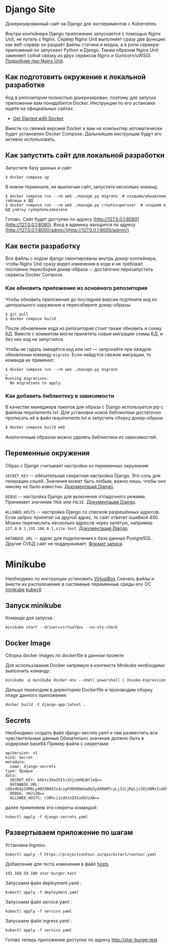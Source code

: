 # Django Site

Докеризированный сайт на Django для экспериментов с Kubernetes.

Внутри контейнера Django приложение запускается с помощью Nginx Unit, не путать с Nginx. Сервер Nginx Unit выполняет сразу две функции: как веб-сервер он раздаёт файлы статики и медиа, а в роли сервера-приложений он запускает Python и Django. Таким образом Nginx Unit заменяет собой связку из двух сервисов Nginx и Gunicorn/uWSGI. [Подробнее про Nginx Unit](https://unit.nginx.org/).

## Как подготовить окружение к локальной разработке

Код в репозитории полностью докеризирован, поэтому для запуска приложения вам понадобится Docker. Инструкции по его установке ищите на официальных сайтах:

- [Get Started with Docker](https://www.docker.com/get-started/)

Вместе со свежей версией Docker к вам на компьютер автоматически будет установлен Docker Compose. Дальнейшие инструкции будут его активно использовать.

## Как запустить сайт для локальной разработки

Запустите базу данных и сайт:

```shell
$ docker compose up
```

В новом терминале, не выключая сайт, запустите несколько команд:

```shell
$ docker compose run --rm web ./manage.py migrate  # создаём/обновляем таблицы в БД
$ docker compose run --rm web ./manage.py createsuperuser  # создаём в БД учётку суперпользователя
```

Готово. Сайт будет доступен по адресу [http://127.0.0.1:8080](http://127.0.0.1:8080). Вход в админку находится по адресу [http://127.0.0.1:8000/admin/](http://127.0.0.1:8000/admin/).

## Как вести разработку

Все файлы с кодом django смонтированы внутрь докер-контейнера, чтобы Nginx Unit сразу видел изменения в коде и не требовал постоянно пересборки докер-образа -- достаточно перезапустить сервисы Docker Compose.

### Как обновить приложение из основного репозитория

Чтобы обновить приложение до последней версии подтяните код из центрального окружения и пересоберите докер-образы:

``` shell
$ git pull
$ docker compose build
```

После обновлении кода из репозитория стоит также обновить и схему БД. Вместе с коммитом могли прилететь новые миграции схемы БД, и без них код не запустится.

Чтобы не гадать заведётся код или нет — запускайте при каждом обновлении команду `migrate`. Если найдутся свежие миграции, то команда их применит:

```shell
$ docker compose run --rm web ./manage.py migrate
…
Running migrations:
  No migrations to apply.
```

### Как добавить библиотеку в зависимости

В качестве менеджера пакетов для образа с Django используется pip с файлом requirements.txt. Для установки новой библиотеки достаточно прописать её в файл requirements.txt и запустить сборку докер-образа:

```sh
$ docker compose build web
```

Аналогичным образом можно удалять библиотеки из зависимостей.

<a name="env-variables"></a>
## Переменные окружения

Образ с Django считывает настройки из переменных окружения:

`SECRET_KEY` -- обязательная секретная настройка Django. Это соль для генерации хэшей. Значение может быть любым, важно лишь, чтобы оно никому не было известно. [Документация Django](https://docs.djangoproject.com/en/3.2/ref/settings/#secret-key).

`DEBUG` -- настройка Django для включения отладочного режима. Принимает значения `TRUE` или `FALSE`. [Документация Django](https://docs.djangoproject.com/en/3.2/ref/settings/#std:setting-DEBUG).

`ALLOWED_HOSTS` -- настройка Django со списком разрешённых адресов. Если запрос прилетит на другой адрес, то сайт ответит ошибкой 400. Можно перечислить несколько адресов через запятую, например `127.0.0.1,192.168.0.1,site.test`. [Документация Django](https://docs.djangoproject.com/en/3.2/ref/settings/#allowed-hosts).

`DATABASE_URL` -- адрес для подключения к базе данных PostgreSQL. Другие СУБД сайт не поддерживает. [Формат записи](https://github.com/jacobian/dj-database-url#url-schema).

# Minikube
Необходимо по инструкции установить [VirtualBox](https://www.virtualbox.org/wiki/Downloads)
Скачать файлы и внести их расположение в системные переменные среды env ОС
[minikube](https://kubernetes.io/ru/docs/tasks/tools/install-minikube/)
[kubectl](https://kubernetes.io/ru/docs/tasks/tools/install-kubectl/)

## Запуск minikube
Команда для запуска :
```
minikube start --driver=virtualbox --no-vtx-check
```
## Docker Image 
Сборка docker images по dockerfile в данном проекте

Для использования Docker напрямую в контексте Minikube необходимо выполнить команду:
```
minikube -p minikube docker-env --shell powershell | Invoke-Expression

```
Дальше переходим в директорию Dockerfile и производим сборку image данного приложения:
```
docker build -t django-app:latest .

```
## Secrets
Необходимо создать файл django-secrets.yaml и там разместить все чувствительные данные
Обязательно значение должно быть в кодировке base64
Пример файла с секретами:
```
apiVersion: v1
kind: Secret
metadata:
  name: django-secrets
type: Opaque
data:
  SECRET_KEY: bXktc3VwZXItc2VjcmV0LWtleQ==
  DATABASE_URL: cG9zdGdyZXM6Ly90ZXN0X2s4czpPd090QmVwOUZydXRAMTcyLjIzLjMyLjc2OjU0MzIvdGVzdF9rOHM=
  DEBUG: VHJ1ZQ==
  ALLOWED_HOSTS: c3Rhci1idXJnZXIudGVzdA==

```
далее применяем эти секреты командой:
```
kubectl apply -f django-secrets.yaml
```

## Развертываем приложение по шагам
Установка Ingress:
```
kubectl apply -f https://projectcontour.io/quickstart/contour.yaml
```
Добавление для теста изменения в файл [hosts](https://help.reg.ru/support/dns-servery-i-nastroyka-zony/rabota-s-dns-serverami/fayl-hosts-gde-nakhoditsya-i-kak-yego-izmenit)
```
192.168.59.100 star-burger.test
```

Запускаем файл deployment.yaml :
```
kubectl apply -f deployment.yaml
```

Запускаем файл service.yaml :
```
kubectl apply -f service.yaml
```

Запускаем файл ingress.yaml : 

```
kubectl apply -f service.yaml
```
Готово теперь приложение доступно по адресу http://star-burger.test


